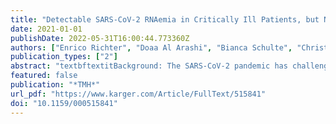 ```yaml
---
title: "Detectable SARS-CoV-2 RNAemia in Critically Ill Patients, but Not in Mild and Asymptomatic Infections"
date: 2021-01-01
publishDate: 2022-05-31T16:00:44.773360Z
authors: ["Enrico Richter", "Doaa Al Arashi", "Bianca Schulte", "Christian Bode", "Benjamin Marx", "Souhaib Aldabbagh", "Celina Schlüter", "Beate Mareike Kümmerer", "Johannes Oldenburg", "Markus B. Funk", "Christian Putensen", "Ricarda Maria Schmithausen", "Gunther Hartmann", "Anna Eis-Hübinger", "Hendrik Streeck"]
publication_types: ["2"]
abstract: "textbftextitBackground: The SARS-CoV-2 pandemic has challenged many of our current routine practices in the treatment and care of patients. Given the critical importance of blood donation and transfusion we analyzed 92 blood samples of individuals infected with SARS-CoV-2 stratified by symptoms. textbftextitStudy Design and Methods: We therefore tested blood samples for SARS-CoV-2 via RT-PCR targeting the E gene. In addition, we tested each blood sample for anti-SARS-CoV-2 IgG antibodies via ELISA and performed plaque reduction neutralization tests. textbftextitResults: SARS-CoV-2 RNA was absent in the blood of mild to asymptomatic patients (57 individuals) and only detectable in individuals with severe COVID-19 who were admitted to the intensive care unit (35 individuals) (textitn = 6/92 [6.5%]; textitp = 0.023 Fisher’s exact test). Interestingly, anti-spike IgG antibodies were not significantly higher in intensive care unit patients compared to mild patients, but we found that their neutralizing capacity was disproportionately increased (textitp &#x3c; 0.001). textbftextitConclusion: Our observations support the hypothesis that there are no potential hazards from blood or plasma transfusion of SARS-CoV-2-positive individuals with mild flu-like symptoms and more importantly of asymptomatic individuals."
featured: false
publication: "*TMH*"
url_pdf: "https://www.karger.com/Article/FullText/515841"
doi: "10.1159/000515841"
---
```


